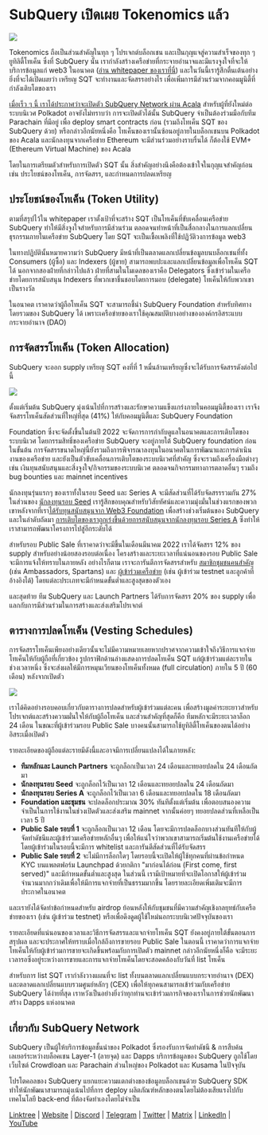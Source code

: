 # SubQuery เปิดเผย Tokenomics แล้ว

![](https://miro.medium.com/max/1400/1*e42FM0TsNgOM3VacoctOzQ.png)

Tokenomics ถือเป็นส่วนสำคัญในทุก ๆ โปรเจกต์บล็อกเชน และเป็นกุญแจสู่ความสำเร็จของทุก ๆ ยูทิลิตี้โทเค็น ซึ่งที่ SubQuery นั้น เรากำลังสร้างเครือข่ายที่กระจายอำนาจและมีแรงจูงใจที่จะให้บริการข้อมูลแก่ web3 ในอนาคต ([อ่าน whitepaper ของเราที่นี่](https://static.subquery.network/whitepaper.pdf)) และในวันนี้เรารู้สึกตื่นเต้นอย่างยิ่งที่จะได้เปิดเผยว่า เหรียญ SQT จะทำงานและจัดสรรอย่างไร เพื่อเพิ่มการมีส่วนร่วมจากคอมมูนิตี้ที่กำลังเติบโตของเรา

[เมื่อเร็ว ๆ นี้ เราได้ประกาศว่าจะเปิดตัว SubQuery Network ผ่าน Acala](https://subquery.medium.com/the-subquery-network-to-launch-on-acala-decentralising-polkadots-leading-data-indexing-service-8203d686128e) สำหรับผู้ที่ยังใหม่ต่อระบบนิเวศ Polkadot อาจยังไม่ทราบว่า การจะเปิดตัวได้นั้น SubQuery จำเป็นต้องร่วมมือกับทีม Parachain ที่มีอยู่ เพื่อ deploy smart contracts ก่อน (รวมถึงโทเค็น SQT ของ SubQuery ด้วย) หรือกล่าวอีกนัยหนึ่งคือ โทเค็นของเรานั้นซ้อนอยู่ภายในบล็อกเชนบน Polkadot ของ Acala และนักลงทุนจากเครือข่าย Ethereum จะมีส่วนร่วมอย่างราบรื่นได้ ก็ต้องใช้ EVM+ (Ethereum Virtual Machine) ของ Acala

โดยในการเตรียมตัวสำหรับการเปิดตัว SQT นั้น สิ่งสำคัญอย่างนึงคือต้องเข้าใจในกุญแจสำคัญก่อน เช่น ประโยชน์ของโทเค็น, การจัดสรร, และกำหนดการปลดเหรียญ

## ประโยชน์ของโทเค็น (Token Utility)

ตามที่สรุปไว้ใน whitepaper เราตั้งเป้าที่จะสร้าง SQT เป็นโทเค็นที่ขับเคลื่อนเครือข่าย SubQuery ทำให้มีสิ่งจูงใจสำหรับการมีส่วนร่วม ตลอดจนทำหน้าที่เป็นสื่อกลางในการแลกเปลี่ยนธุรกรรมภายในเครือข่าย SubQuery โดย SQT จะเป็นเชื้อเพลิงที่ใช้ปฏิวัติวงการข้อมูล web3

ในทางปฏิบัตินั้นหมายความว่า SubQuery มีหน้าที่เป็นตลาดแลกเปลี่ยนข้อมูลบนบล็อกเชนที่ทั้ง Consumers (ผู้ซื้อ) และ Indexers (ผู้ขาย) สามารถพบปะและแลกเปลี่ยนข้อมูลเพื่อโทเค็น SQT ได้ นอกจากสองฝ่ายที่กล่าวไปแล้ว ฝ่ายที่สามในโมเดลของเราคือ Delegators ซึ่งเข้าร่วมในเครือข่ายโดยการสนับสนุน Indexers ที่พวกเขาชื่นชอบโดยการมอบ (delegate) โทเค็นให้กับพวกเขาเป็นรางวัล

ในอนาคต เราคาดว่าผู้ถือโทเค็น SQT จะสามารถชี้นำ SubQuery Foundation สำหรับทิศทางโดยรวมของ SubQuery ได้ เพราะเครือข่ายของเราใช้คุณสมบัติบางอย่างขององค์กรอิสระแบบกระจายอำนาจ (DAO)

## การจัดสรรโทเค็น (Token Allocation)

SubQuery จะออก supply เหรียญ SQT คงที่ที่ 1 หมื่นล้านเหรียญซึ่งจะได้รับการจัดสรรดังต่อไปนี้

![](https://miro.medium.com/max/1400/0*eG2TM3J0NZDaT14m)

ตั้งแต่เริ่มต้น SubQuery มุ่งเน้นไปที่การสร้างและรักษาความแข็งแกร่งภายในคอมมูนิตี้ของเรา เราจึงจัดสรรโทเค็นสัดส่วนที่ใหญ่ที่สุด (41%) ให้กับคอมมูนิตี้และ SubQuery Foundation

Foundation ซึ่งจะจัดตั้งขึ้นในต้นปี 2022 จะจัดการการกำกับดูแลในอนาคตและการเติบโตของระบบนิเวศ โดยกรรมสิทธิ์ของเครือข่าย SubQuery จะอยู่ภายใต้  SubQuery foundation ก่อนในขั้นต้น การจัดสรรขนาดใหญ่นี้ยังรวมถึงการพิจารณาลงทุนในอนาคตในการพัฒนาและการดำเนินงานของเครือข่าย และยังเป็นตัวขับเคลื่อนการเติบโตของระบบนิเวศที่สำคัญ ซึ่งจะรวมถึงเครื่องมือต่างๆ เช่น เงินทุนสนับสนุนและสิ่งจูงใจ/กิจกรรมของระบบนิเวศ ตลอดจนกิจกรรมทางการตลาดอื่นๆ รวมถึง bug bounties และ mainnet incentives

นักลงทุนรุ่นแรกๆ ของเราทั้งในรอบ Seed และ Series A จะมีสัดส่วนที่ได้รับจัดสรรรวมกัน 27% ในส่วนของ [นักลงทุนรอบ Seed](https://subquery.medium.com/subquery-raises-1-8m-seed-round-for-future-expansion-3348c1f2a931) เรารู้สึกขอบคุณสำหรับวิสัยทัศน์และความมุ่งมั่นในช่วงแรกของพวกเขาหลังจากที่เรา[ได้รับทุนสนับสนุนจาก Web3 Foundation](https://subquery.medium.com/subquery-delivers-its-open-source-sdk-following-a-web3-foundation-grant-20da26ae87f) เพื่อสร้างช่วงเริ่มต้นของ SubQuery และในลำดับถัดมา [การเติบโตของเราถูกเร่งขึ้นด้วยการสนับสนุนจากนักลงทุนรอบ Series A](https://subquery.medium.com/series-a-1abed6c1c2af) ซึ่งทำให้เราสามารถพัฒนาโครงการไปสู่อีกระดับได้

สำหรับรอบ Public Sale ที่เราคาดว่าจะมีขึ้นในเดือนมีนาคม 2022 เราได้จัดสรร 12% ของ supply สำหรับอย่างน้อยสองรอบต่อเนื่อง โครงสร้างและระยะเวลาที่แน่นอนของรอบ Public Sale จะมีการแจ้งให้ทราบในภายหลัง อย่างไรก็ตาม เราจะการันตีการจัดสรรสำหรับ [สมาชิกชุมชนคนสำคัญ](https://subquery.medium.com/introducing-the-subquery-ambassador-program-aa82613ab804) (เช่น Ambassadors, Spartans) และ [ผู้เข้าร่วมเครือข่าย](https://subquery.medium.com/subquery-extends-invitation-to-indexing-community-348fb2f589e1) (เช่น ผู้เข้าร่วม testnet และลูกค้าที่อ้างอิงได้) โดยแต่ละประเภทจะมีกำหนดขั้นต่ำและสูงสุดของตัวเอง

และสุดท้าย ทีม SubQuery และ Launch Partners ได้รับการจัดสรร 20% ของ supply เพื่อแลกกับการมีส่วนร่วมในการสร้างและส่งเสริมโปรเจกต์

## ตารางการปลดโทเค็น (Vesting Schedules)

การจัดสรรโทเค็นเพียงอย่างเดียวนั้นจะไม่มีความหมายเลยหากปราศจากความเข้าใจถึงวิธีการแจกจ่ายโทเค็นให้กับผู้ถือที่เกี่ยวข้อง รูปกราฟิกด้านล่างแสดงการปลดโทเค็น SQT แก่ผู้เข้าร่วมแต่ละรายในช่วงเวลาหนึ่ง ซึ่งจะส่งผลให้มีการหมุนเวียนของโทเค็นทั้งหมด (full circulation) ภายใน 5 ปี (60 เดือน) หลังจากเปิดตัว

![](https://miro.medium.com/max/1400/0*mfIBkH4SjFZgGuIq)

เราได้คิดอย่างรอบคอบเกี่ยวกับตารางการปลดสำหรับผู้เข้าร่วมแต่ละคน เพื่อสร้างมูลค่าระยะยาวสำหรับโปรเจกต์และสร้างความมั่นใจให้กับผู้ถือโทเค็น และส่วนสำคัญที่สุดก็คือ ทีมหลักจะมีระยะเวลาล็อก 24 เดือน ในขณะที่ผู้เข้าร่วมรอบ Public Sale บางคนนั้นสามารถใช้ยูทิลิตี้โทเค็นของตนได้อย่างอิสระเมื่อเปิดตัว

รายละเอียดของผู้ถือแต่ละรายมีดังนี้และอาจมีการเปลี่ยนแปลงได้ในภายหลัง:

-  **ทีมหลักและ Launch Partners** จะถูกล็อกเป็นเวลา 24 เดือนและทยอยปลดใน 24 เดือนถัดมา
-  **นักลงทุนรอบ Seed** จะถูกล็อกไว้เป็นเวลา 12 เดือนและทยอยปลดใน 24 เดือนถัดมา
-  **นักลงทุนรอบ Series A** จะถูกล็อกไว้เป็นเวลา 6 เดือนและทยอยปลดใน 18 เดือนถัดมา
-  **Foundation และชุมชน** จะปลดล็อกประมาณ 30% ทันทีตั้งแต่เริ่มต้น เพื่อตอบสนองความจำเป็นในการใช้งานในช่วงเปิดตัวและส่งเสริม mainnet จากนั้นค่อยๆ ทยอยปลดส่วนที่เหลือเป็นเวลา 5 ปี
-  **Public Sale รอบที่ 1** จะถูกล็อกเป็นเวลา 12 เดือน โดยจะมีการปลดล็อกบางส่วนทันทีให้กับผู้จัดทำดัชนีและผู้เข้าร่วมเครือข่ายหลักอื่นๆ เพื่อให้แน่ใจว่าพวกเขาสามารถเริ่มต้นใช้งานเครือข่ายได้ โดยผู้เข้าร่วมในรอบนี้จะมีการ whitelist และการันตีสัดส่วนที่ได้รับจัดสรร
-  **Public Sale รอบที่ 2** จะไม่มีการล็อกใดๆ โดยรอบนี้จะเปิดให้ผู้ใช้ทุกคนที่ผ่านข้อกำหนด KYC บนแพลตฟอร์ม Launchpad ด้วยกติกา "มาก่อนได้ก่อน (First come, first served)" และมีกำหนดขั้นต่ำและสูงสุด ในส่วนนี้ เรามีเป้าหมายที่จะเปิดโอกาสให้ผู้เข้าร่วมจำนวนมากกว่าเดิมเพื่อให้มีการแจกจ่ายที่เป็นธรรมมากขึ้น โดยรายละเอียดเพิ่มเติมจะมีการประกาศในอนาคต

และเรายังได้จัดทำข้อกำหนดสำหรับ airdrop ย้อนหลังให้กับชุมชนที่มีความสำคัญเชิงกลยุทธ์กับเครือข่ายของเรา (เช่น ผู้เข้าร่วม testnet) หรือเพื่อดึงดูดผู้ใช้ใหม่นอกระบบนิเวศปัจจุบันของเรา

รายละเอียดที่แน่นอนของเวลาและวิธีการจัดสรรและแจกจ่ายโทเค็น SQT ยังคงอยู่ภายใต้ขั้นตอนการสรุปผล และจะประกาศให้ทราบเมื่อใกล้ถึงการขายรอบ Public Sale ในตอนนี้ เราคาดว่าการแจกจ่ายโทเค็นให้กับผู้เข้าร่วมการขายจะเกิดขึ้นพร้อมกับการเปิดตัว mainnet กล่าวอีกนัยหนึ่งก็คือ จะมีระยะเวลารอซึ่งอยู่ระหว่างการขายและการแจกจ่ายโทเค็นโดยจะสอดคล้องกับวันที่ list โทเค็น

สำหรับการ list SQT เรากำลังวางแผนที่จะ list ทั้งบนตลาดแลกเปลี่ยนแบบกระจายอำนาจ (DEX) และตลาดแลกเปลี่ยนแบบรวมศูนย์หลักๆ (CEX) เพื่อให้ทุกคนสามารถเข้าร่วมกับเครือข่าย SubQuery ได้ง่ายที่สุด เราหวังเป็นอย่างยิ่งว่าทุกท่านจะเข้าร่วมภารกิจของเราในการช่วยนักพัฒนาสร้าง Dapps แห่งอนาคต

## เกี่ยวกับ SubQuery Network

SubQuery เป็นผู้ให้บริการข้อมูลชั้นนำของ Polkadot ซึ่งรองรับการจัดทำดัชนี & การสืบค้นเลเยอร์ระหว่างบล็อคเชน Layer-1 (ลายจุด) และ Dapps บริการข้อมูลของ SubQuery ถูกใช้โดยเว็บไซต์ Crowdloan และ Parachain ส่วนใหญ่ของ Polkadot และ Kusama ในปัจจุบัน

โปรโตคอลของ SubQuery แยกแยะความแตกต่างของข้อมูลบล็อกเชนด้วย SubQuery SDK ทำให้นักพัฒนาสามารถมุ่งเน้นไปที่การ deploy ผลิตภัณฑ์หลักของตนโดยไม่ต้องเสียแรงไปกับเทคโนโลยี back-end ที่ต้องจัดทำเองโดยไม่จำเป็น

​​​​[Linktree](https://linktr.ee/subquerynetwork) | [Website](https://subquery.network/) | [Discord](https://discord.com/invite/78zg8aBSMG) | [Telegram](https://t.me/subquerynetwork) | [Twitter](https://twitter.com/subquerynetwork) | [Matrix](https://matrix.to/#/#subquery:matrix.org) | [LinkedIn](https://www.linkedin.com/company/subquery) | [YouTube](https://www.youtube.com/channel/UCi1a6NUUjegcLHDFLr7CqLw)
